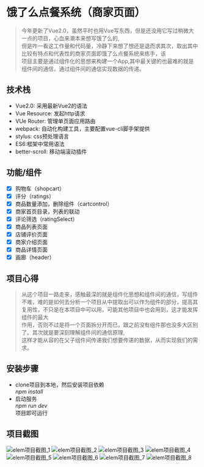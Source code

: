 # 饿了么点餐系统（商家页面）
> 今年更新了Vue2.0，虽然平时也用Vue写东西，但是还没用它写过稍微大一点的项目，心血来潮本来想写饿了么的,  <br/>但是咋一看这工作量和代码量，冷静下来想了想还是退而求其次，取出其中比较有特点和代表性的商家页面即饿了么点餐系统来练手，该  <br/>项目主要是通过组件化的思想来构建一个App,其中最关键的也最难的就是组件间的通信，通过组件间的通信实现数据的传递。

## 技术栈
+ Vue2.0: 采用最新Vue2的语法
+ Vue Resource: 发起http请求
+ VUe Router: 管理单页面应用路由
+ webpack: 自动化构建工具，主要配置vue-cli脚手架提供
+ stylus: css预处理语言
+ ES6:框架中常用语法
+ better-scroll: 移动端滚动插件

## 功能/组件
- [x] 购物车（shopcart）
- [x] 评分（ratings）
- [x] 商品数量添加，删除组件（cartcontrol）
- [x] 商家首页目录，列表的联动
- [x] 评论筛选（ratingSelect）
- [x] 商品列表页面
- [x] 店铺评价页面
- [x] 商家介绍页面
- [x] 商品详情页面
- [x] 画廊（header）

## 项目心得
> 从这个项目一路走来，感触最深的就是组件化思想和组件间的通信，写组件不难，难的是如何去分析一个项目从中提取出可以作为组件的部分，提高其复用性，不只是在本项目中可以用，可能其他项目中也会用到，这才能发挥组件的最大  <br/>作用，否则不过是将一个页面拆分开而已，跟之前没有组件那也没多大区别了。其次就是要深刻理解组件间的通信原理,  <br/>这样才能从容的在父子组件间传递我们想要传递的数据，从而实现我们的需求。

## 安装步骤
+ clone项目到本地，然后安装项目依赖
<br/> *npm install*
+ 启动服务
<br/> *npm run dev*
<br/> 项目即可运行

## 项目截图
![elem项目截图_1](https://github.com/xueyanboliang/my-pics/blob/master/elem/elem.gif?raw=true)
![elem项目截图_2](https://github.com/xueyanboliang/my-pics/blob/master/elem/elem_2.png?raw=true)
![elem项目截图_3](https://github.com/xueyanboliang/my-pics/blob/master/elem/elem_3.png?raw=true)
![elem项目截图_4](https://github.com/xueyanboliang/my-pics/blob/master/elem/elem_4.png?raw=true)
![elem项目截图_5](https://github.com/xueyanboliang/my-pics/blob/master/elem/elem_5.png?raw=true)
![elem项目截图_6](https://github.com/xueyanboliang/my-pics/blob/master/elem/elem_6.png?raw=true)
![elem项目截图_7](https://github.com/xueyanboliang/my-pics/blob/master/elem/elem_7.png?raw=true)
![elem项目截图_8](https://github.com/xueyanboliang/my-pics/blob/master/elem/elem_8.png?raw=true)
